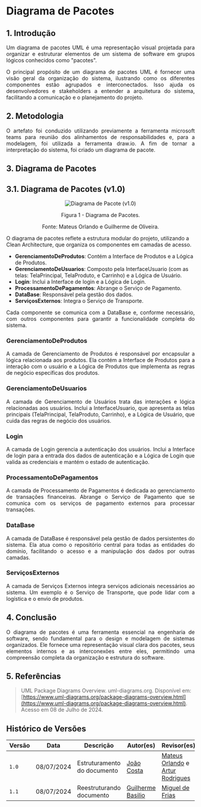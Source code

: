 # Diagrama de Pacotes


## 1. Introdução

<p align="justify">
Um diagrama de pacotes UML é uma representação visual projetada para organizar e estruturar elementos de um sistema de software em grupos lógicos conhecidos como "pacotes".
</p>
<p align="justify">
O principal propósito de um diagrama de pacotes UML é fornecer uma visão geral da organização do sistema, ilustrando como os diferentes componentes estão agrupados e interconectados. Isso ajuda os desenvolvedores e stakeholders a entender a arquitetura do sistema, facilitando a comunicação e o planejamento do projeto.
</p>

## 2. Metodologia

<p align="justify">
O artefato foi conduzido utilizando previamente a ferramenta microsoft teams para reunião dos alinhamentos de responsabilidades e, para a modelagem, foi utilizada a ferramenta draw.io. A fim de tornar a interpretação do sistema, foi criado um diagrama de pacote.
</p>


## 3. Diagrama de Pacotes

## 3.1. Diagrama de Pacotes (v1.0)

<div align = "center"><img src="https://raw.githubusercontent.com/UnBArqDsw2024-1/2024.1_G7_My_Market/DiagramaDePacotes/docs/Imagens/Diagramas/Diagrama-de-Pacotes.jpeg" alt="Diagrama de Pacote (v1.0)">
<p>Figura 1 - Diagrama de Pacotes. </p>
<p>Fonte: Mateus Orlando e Guilherme de Oliveira. </p>
</div>

<p align="justify">

O diagrama de pacotes reflete a estrutura modular do projeto, utilizando a Clean Architecture, que organiza os componentes em camadas de acesso.

- **GerenciamentoDeProdutos**: Contém a Interface de Produtos e a Lógica de Produtos.
- **GerenciamentoDeUsuarios**: Composto pela InterfaceUsuario (com as telas: TelaPrincipal, TelaProduto, e Carrinho) e a Lógica de Usuário.
- **Login**: Inclui a Interface de login e a Lógica de Login.
- **ProcessamentoDePagamentos**: Abrange o Serviço de Pagamento.
- **DataBase**: Responsável pela gestão dos dados.
- **ServiçosExternos**: Integra o Serviço de Transporte.

<p align="justify">
Cada componente se comunica com a DataBase e, conforme necessário, com outros componentes para garantir a funcionalidade completa do sistema.
</p>

### GerenciamentoDeProdutos

<p align="justify">
A camada de Gerenciamento de Produtos é responsável por encapsular a lógica relacionada aos produtos. Ela contém a Interface de Produtos para a interação com o usuário e a Lógica de Produtos que implementa as regras de negócio específicas dos produtos.
</p>

### GerenciamentoDeUsuarios

<p align="justify">
A camada de Gerenciamento de Usuários trata das interações e lógica relacionadas aos usuários. Inclui a InterfaceUsuario, que apresenta as telas principais (TelaPrincipal, TelaProduto, Carrinho), e a Lógica de Usuário, que cuida das regras de negócio dos usuários.
</p>

### Login

<p align="justify">
A camada de Login gerencia a autenticação dos usuários. Inclui a Interface de login para a entrada dos dados de autenticação e a Lógica de Login que valida as credenciais e mantém o estado de autenticação.
</p>

### ProcessamentoDePagamentos

<p align="justify">
A camada de Processamento de Pagamentos é dedicada ao gerenciamento de transações financeiras. Abrange o Serviço de Pagamento que se comunica com os serviços de pagamento externos para processar transações.
</p>

### DataBase

<p align="justify">
A camada de DataBase é responsável pela gestão de dados persistentes do sistema. Ela atua como o repositório central para todas as entidades do domínio, facilitando o acesso e a manipulação dos dados por outras camadas.
</p>

### ServiçosExternos

<p align="justify">
A camada de Serviços Externos integra serviços adicionais necessários ao sistema. Um exemplo é o Serviço de Transporte, que pode lidar com a logística e o envio de produtos.
</p>

## 4. Conclusão

<p align="justify">
O diagrama de pacotes é uma ferramenta essencial na engenharia de software, sendo fundamental para o design e modelagem de sistemas organizados. Ele fornece uma representação visual clara dos pacotes, seus elementos internos e as interconexões entre eles, permitindo uma compreensão completa da organização e estrutura do software.
</p>

## 5. Referências

> UML Package Diagrams Overview. <bold>uml-diagrams.org<bold>. Disponível em: [https://www.uml-diagrams.org/package-diagrams-overview.html](https://www.uml-diagrams.org/package-diagrams-overview.html). Acesso em 08 de Julho de 2024.

## Histórico de Versões

| Versão |     Data    | Descrição   | Autor(es) | Revisor(es) |
| ------ | ----------- | ----------- | --------- | ----------- |
| `1.0`  | 08/07/2024 | Estruturamento do documento | [João Costa](https://github.com/jvcostta)  | [Mateus Orlando](https://github.com/MateusPy) e [Artur Rodrigues](https://github.com/ArturRSA19)|
| `1.1`  | 08/07/2024 | Reestruturando documento | [Guilherme Basilio](https://github.com/GuilhermeBES)  | [Miguel de Frias](https://github.com/migueldefrias) |